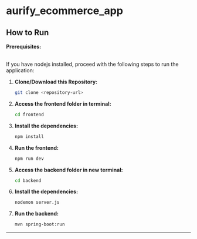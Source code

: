 # aurify_ecommerce_app



## How to Run


**Prerequisites:**

<br>
If you have nodejs installed, proceed with the following steps to run the application:



1. **Clone/Download this Repository:**
   ```bash
   git clone <repository-url>

2. **Access the frontend folder in terminal:**

    ```bash
   cd frontend
3. **Install the dependencies:**

    ```bash
   npm install

4. **Run the frontend:**

    ```bash
    npm run dev

5. **Access the backend folder in new terminal:**

    ```bash
   cd backend

5. **Install the dependencies:**

    ```bash
   nodemon server.js

6. **Run the backend:**

    ```bash
    mvn spring-boot:run
___
